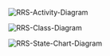 ![RRS-Activity-Diagram](https://user-images.githubusercontent.com/101871375/162665651-d689dc07-bdd1-4e5e-ab3c-b7509f7527ab.jpg)

![RRS-Class-Diagram](https://user-images.githubusercontent.com/101871375/162665653-f36efc3c-bbc6-42a7-aa5e-f1bc01cab158.jpg)

![RRS-State-Chart-Diagram](https://user-images.githubusercontent.com/101871375/162665657-eac088a0-00b5-4ccc-90dc-0af6ff3d2a64.jpg)

